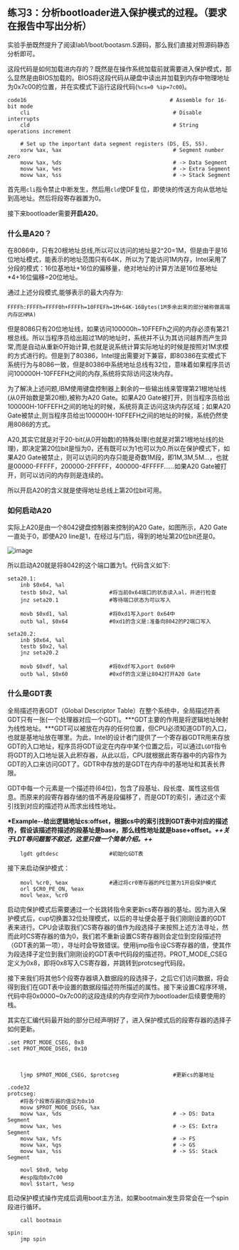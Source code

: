 ## 练习3：分析bootloader进入保护模式的过程。（要求在报告中写出分析）

实验手册既然提升了阅读lab1/boot/bootasm.S源码，那么我们直接对照源码静态分析即可。

这段代码是如何加载进内存的？既然是在操作系统加载前就需要进入保护模式，那么显然是由BIOS加载的。BIOS将这段代码从硬盘中读出并加载到内存中物理地址为0x7c00的位置，并在实模式下运行这段代码(`%cs=0 %ip=7c00`)。

    code16                                             # Assemble for 16-bit mode
        cli                                             # Disable interrupts
        cld                                             # String operations increment

        # Set up the important data segment registers (DS, ES, SS).
        xorw %ax, %ax                                   # Segment number zero
        movw %ax, %ds                                   # -> Data Segment
        movw %ax, %es                                   # -> Extra Segment
        movw %ax, %ss                                   # -> Stack Segment

首先用`cli`指令禁止中断发生，然后用`cld`使DF复位，即使块的传送方向从低地址到高地址。然后将段寄存器置为0。

接下来bootloader需要**开启A20**。

### 什么是A20？

在8086中，只有20根地址总线,所以可以访问的地址是2^20=1M，但是由于是16位地址模式，能表示的地址范围只有64K，所以为了能访问1M内存，Intel采用了分段的模式：16位基地址+16位的偏移量，绝对地址的计算方法是16位基地址\*4+16位偏移=20位地址。

通过上述分段模式,能够表示的最大内存为:

`FFFFh:FFFFh=FFFF0h+FFFFh=10FFEFh=1M+64K-16Bytes(1M多余出来的部分被称做高端内存区HMA)`

但是8086只有20位地址线，如果访问100000h\~10FFEFh之间的内存必须有第21根总线。所以当程序员给出超过1M的地址时，系统并不认为其访问越界而产生异常,而是自动从重新0开始计算,也就是说系统计算实际地址的时候是按照对1M求模的方式进行的。但是到了80386，Intel提出需要对下兼容，即80386在实模式下系统行为与8086一致，但是80386中系统地址总线有32位，意味着如果程序员访问100000H-10FFEFH之间的内存,系统将实际访问这块内存。

为了解决上述问题,IBM使用键盘控制器上剩余的一些输出线来管理第21根地址线(从0开始数是第20根),被称为A20 Gate。如果A20 Gate被打开，则当程序员给出100000H-10FFEFH之间的地址的时候，系统将真正访问这块内存区域；如果A20 Gate被禁止,则当程序员给出100000H-10FFEFH之间的地址的时候，系统仍然使用8086的方式。

A20,其实它就是对于20-bit(从0开始数)的特殊处理(也就是对第21根地址线的处理)，即决定第20位bit是恒为0，还有既可以为1也可以为0.所以在保护模式下，如果A20 Gate被禁止，则可以访问的内存只能是奇数1M段，即1M,3M,5M…，也就是00000-FFFFF，200000-2FFFFF，400000-4FFFFF…...如果A20 Gate被打开，则可以访问的内存则是连续的。

所以开启A20的含义就是使得地址总线上第20位bit可用。

### 如何启动A20

实际上A20是由一个8042键盘控制器来控制的A20 Gate，如图所示，A20 Gate一直处于0，即使A20 line是1，在经过与门后，得到的地址第20位bit还是0。

![image](https://img1.imgtp.com/2022/10/09/KrOIsr6I.jpg)

所以启动A20就是将8042的这个端口置为1。代码含义如下:

    seta20.1:
        inb $0x64, %al                                  
        testb $0x2, %al				#将当前0x64端口的状态读入al，并进行检查
        jnz seta20.1				#等待端口状态为可以写入

        movb $0xd1, %al             #将0xd1写入port 0x64中
        outb %al, $0x64             #0xd1的含义是:准备向8042的P2端口写入

    seta20.2:
        inb $0x64, %al              
        testb $0x2, %al
        jnz seta20.2

        movb $0xdf, %al             #将0xdf写入port 0x60中
        outb %al, $0x60             #0xdf的含义是让8042打开A20 Gate

### 什么是GDT表

全局描述符表GDT（Global Descriptor Table）在整个系统中，全局描述符表GDT只有一张(一个处理器对应一个GDT)。\*\*\*GDT主要的作用是将逻辑地址映射为线性地址。\*\*\*GDT可以被放在内存的任何位置，但CPU必须知道GDT的入口，也就是基地址放在哪里。为此，Intel的设计者门提供了一个寄存器GDTR用来存放GDT的入口地址，程序员将GDT设定在内存中某个位置之后，可以通过`LGDT`指令将GDT的入口地址装入此积存器，从此以后，CPU就根据此寄存器中的内容作为GDT的入口来访问GDT了。GDTR中存放的是GDT在内存中的基地址和其表长界限。

GDT中每一个元素是一个描述符(64位)，包含了段基址、段长度、属性这些信息。而原来的段寄存器存储的值不再是段偏移了，而是GDT的索引，通过这个索引找到对应的描述符从而求出线性地址。

**\*Example--给出逻辑地址cs\:offset，根据cs中的索引找到GDT表中对应的描述符，假设该描述符描述的段基址是base，那么线性地址就是base+offset。*****++关于LDT等问题暂不叙述，这里只做一个简单介绍。++***

    	lgdt gdtdesc				#初始化GDT表

接下来启动保护模式：

        movl %cr0, %eax				#通过将cr0寄存器的PE位置为1开启保护模式
        orl $CR0_PE_ON, %eax
        movl %eax, %cr0

启动完保护模式后需要通过一个长跳转指令来更新cs寄存器的基址。因为进入保护模式后，cup切换置32位处理模式，以后的寻址便会基于我们刚刚设置的GDT表来进行。CPU会读取我们CS寄存器的值作为段选择子来按照上述方法寻址，然而此时CS寄存器的值为0，我们若不重新设置CS寄存器则会定位到空段描述符（GDT表的第一项），寻址时会导致错误。使用ljmp指令设CS寄存器的值，使其作为段选择子定位到我们刚刚设的GDT表中代码段的描述符。PROT\_MODE\_CSEG定义为0x8，即将0x8写入CS寄存器，并跳转到protcseg代码段。

接下来我们将其他5个段寄存器填入数据段的段选择子，之后它们访问数据，将会得到我们在GDT表中设置的数据段描述符所描述的属性。接下来设置C程序环境，代码中将0x0000\~0x7c00的这段连续的内存空间作为bootloader后续要使用的栈。

其实在汇编代码最开始的部分已经声明好了，进入保护模式后的段寄存器的选择子如何更新。

    .set PROT_MODE_CSEG, 0x8
    .set PROT_MODE_DSEG, 0x10



    	ljmp $PROT_MODE_CSEG, $protcseg					#更新cs的基地址		

    .code32                                             
    protcseg:
    	#将各个段寄存器的值设为0x10
        movw $PROT_MODE_DSEG, %ax
        movw %ax, %ds                                   # -> DS: Data Segment
        movw %ax, %es                                   # -> ES: Extra Segment
        movw %ax, %fs                                   # -> FS
        movw %ax, %gs                                   # -> GS
        movw %ax, %ss                                   # -> SS: Stack Segment

        movl $0x0, %ebp
    	#esp指向0x7c00
        movl $start, %esp

启动保护模式操作完成后调用boot主方法，如果bootmain发生异常会在一个spin段进行循环。

        call bootmain

    spin:
        jmp spin

